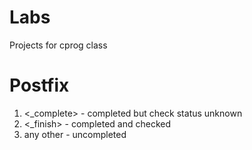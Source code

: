 # Labs
Projects for cprog class

# Postfix
1.  <_complete> - completed but сheck status unknown
2.  <_finish> - completed and checked
3.  any other - uncompleted
